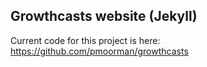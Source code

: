 ## Growthcasts website (Jekyll)

Current code for this project is here: https://github.com/pmoorman/growthcasts